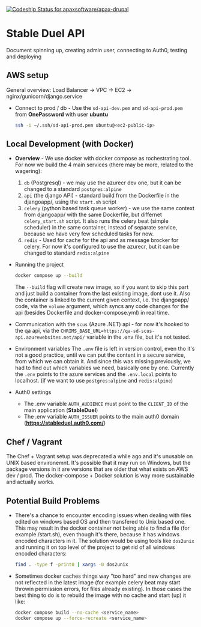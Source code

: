 [![Codeship Status for apaxsoftware/apax-drupal](https://app.codeship.com/projects/a414c780-e139-0136-0e76-66b152ecac3d/status?branch=master)](https://app.codeship.com/projects/318732)

# Stable Duel API

Document spinning up, creating admin user, connecting to Auth0, testing and deploying

## AWS setup

General overview:
Load Balancer -> VPC -> EC2 -> nginx/gunicorn/django.service

- Connect to prod / db - Use the `sd-api-dev.pem` and `sd-api-prod.pem` from **OnePassword** with user **ubuntu**

  ```bash
  ssh -i ~/.ssh/sd-api-prod.pem ubuntu@<ec2-public-ip>
  ```

## Local Development (with Docker)

- **Overview** -
  We use docker with docker compose as rochestrating tool. For now we build the 4 main services (there may be more, related to the wagering):

  1. `db` (Postgresql) - we may use the azurecr dev one, but it can be changed to a standard `postgres:alpine`
  2. `api` (the django API) - standard build from the Dockerfile in the djangoapp/, using the `start.sh` script
  3. `celery` (python based task queue worker) - we use the same context from djangoapp/ with the same Dockerfile, but differnet `celery_start.sh` script. It also runs the celery beat (simple scheduler) in the same container, instead of separate service, because we have very few scheduled tasks for now.
  4. `redis` - Used for cache for the api and as message brocker for celery. For now it's configured to use the azurecr, but it can be changed to standard `redis:alpine`

- Running the project

  ```bash
  docker compose up --build
  ```

  The `--build` flag will create new image, so if you want to skip this part and just build a container from the last existing image, dont use it.
  Also the container is linked to the current given context, i.e. the djangoapp/ code, via the `volume` argument, which syncs any code changes for the api (besides Dockerfile and docker-compose.yml) in real time.

- Communication with the `scus` (Azure .NET) api - for now it's hooked to the qa api, via the `CHRIMS_BASE_URL=https://qa-sd-scus-api.azurewebsites.net/api/` variable in the .env file, but it's not tested.

- Environment variables
  The `.env` file is left in version control, even tho it's not a good practice, until we can put the content in a secure service, from which we can obtain it. And since this was missing previously, we had to find out which variables we need, basically one by one.
  Currently the `.env` points to the azure services and the `.env.local` points to localhost. (if we want to use `postgres:alpine` and `redis:alpine`)

- Auth0 settings
  - The .env variable `AUTH_AUDIENCE` must point to the `CLIENT_ID` of the main application (**StableDuel**)
  - The .env variable `AUTH_ISSUER` points to the main auth0 domain (**https://stableduel.auth0.com/**)

## Chef / Vagrant

The Chef + Vagrant setup was deprecated a while ago and it's unusable on UNIX based environemnt. It's possible that it may run on Windows, but the package versions in it are versions that are older that what exists on AWS dev / prod. The docker-compose + Docker solution is way more sustainable and actually works.

## Potential Build Problems

- There's a chance to encounter encoding issues when dealing with files edited on windows based OS and then transfered to Unix based one. This may result in the docker container not being able to find a file (for example /start.sh), even though it's there, because it has windows encoded characters in it. The solution would be using tools like `dos2unix` and running it on top level of the project to get rid of all windows encoded characters:
  ```bash
  find . -type f -print0 | xargs -0 dos2unix
  ```
- Sometimes docker caches things way "too hard" and new changes are not reflected in the latest image (for example celery beat may start throwin permission errors, for files already existing). In those cases the best thing to do is to rebuild the image with no cache and start (up) it like:
  ```bash
  docker compose build --no-cache <service_name>
  docker compose up --force-recreate <service_name>
  ```
